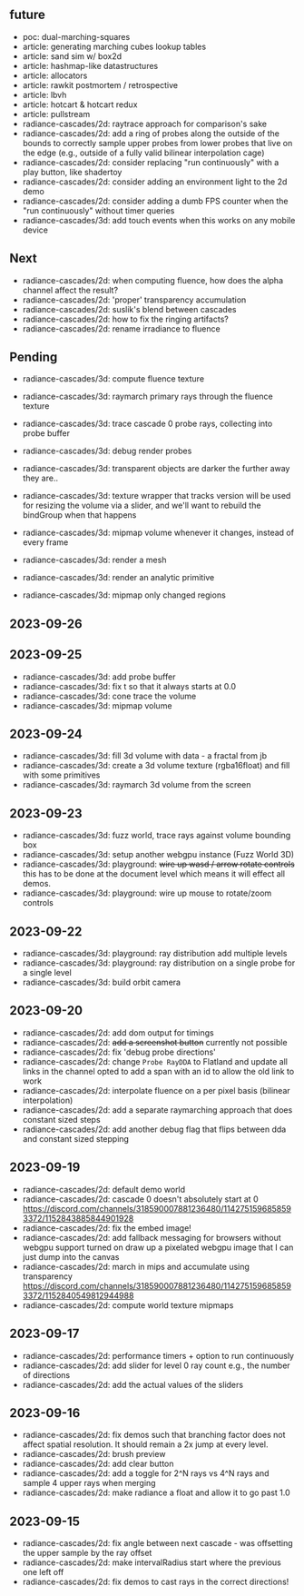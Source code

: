 ## future
- poc: dual-marching-squares
- article: generating marching cubes lookup tables
- article: sand sim w/ box2d
- article: hashmap-like datastructures
- article: allocators
- article: rawkit postmortem / retrospective
- article: lbvh
- article: hotcart & hotcart redux
- article: pullstream
- radiance-cascades/2d: raytrace approach for comparison's sake
- radiance-cascades/2d: add a ring of probes along the outside of the bounds to correctly sample
                     upper probes from lower probes that live on the edge
                     (e.g., outside of a fully valid bilinear interpolation cage)
- radiance-cascades/2d: consider replacing "run continuously" with a play button, like shadertoy
- radiance-cascades/2d: consider adding an environment light to the 2d demo
- radiance-cascades/2d: consider adding a dumb FPS counter when the "run continuously" without
                     timer queries
- radiance-cascades/3d: add touch events when this works on any mobile device
## Next
- radiance-cascades/2d: when computing fluence, how does the alpha channel affect the result?
- radiance-cascades/2d: 'proper' transparency accumulation
- radiance-cascades/2d: suslik's blend between cascades
- radiance-cascades/2d: how to fix the ringing artifacts?
- radiance-cascades/2d: rename irradiance to fluence

## Pending
- radiance-cascades/3d: compute fluence texture
- radiance-cascades/3d: raymarch primary rays through the fluence texture
- radiance-cascades/3d: trace cascade 0 probe rays, collecting into probe buffer
- radiance-cascades/3d: debug render probes
- radiance-cascades/3d: transparent objects are darker the further away they are..

- radiance-cascades/3d: texture wrapper that tracks version
                        will be used for resizing the
                        volume via a slider, and we'll want to rebuild the bindGroup when
                        that happens

- radiance-cascades/3d: mipmap volume whenever it changes, instead
                        of every frame
- radiance-cascades/3d: render a mesh
- radiance-cascades/3d: render an analytic primitive

- radiance-cascades/3d: mipmap only changed regions

## 2023-09-26
## 2023-09-25
- radiance-cascades/3d: add probe buffer
- radiance-cascades/3d: fix t so that it always starts at 0.0
- radiance-cascades/3d: cone trace the volume
- radiance-cascades/3d: mipmap volume
## 2023-09-24
- radiance-cascades/3d: fill 3d volume with data - a fractal from jb
- radiance-cascades/3d: create a 3d volume texture (rgba16float) and fill with some primitives
- radiance-cascades/3d: raymarch 3d volume from the screen
## 2023-09-23
- radiance-cascades/3d: fuzz world, trace rays against volume bounding box
- radiance-cascades/3d: setup another webgpu instance (Fuzz World 3D)
- radiance-cascades/3d: playground: ~~wire up wasd / arrow rotate controls~~
                        this has to be done at the document level which means it will effect all
                        demos.
- radiance-cascades/3d: playground: wire up mouse to rotate/zoom controls
## 2023-09-22
- radiance-cascades/3d: playground: ray distribution add multiple levels
- radiance-cascades/3d: playground: ray distribution on a single probe for a single level
- radiance-cascades/3d: build orbit camera
## 2023-09-20
- radiance-cascades/2d: add dom output for timings
- radiance-cascades/2d: ~~add a screenshot button~~ currently not possible
- radiance-cascades/2d: fix 'debug probe directions'
- radiance-cascades/2d: change `Probe RayDDA` to Flatland and update all links in the channel
                     opted to add a span with an id to allow the old link to work
- radiance-cascades/2d: interpolate fluence on a per pixel basis (bilinear interpolation)
- radiance-cascades/2d: add a separate raymarching approach that does constant sized steps
- radiance-cascades/2d: add another debug flag that flips between dda and constant sized stepping
## 2023-09-19
- radiance-cascades/2d: default demo world
- radiance-cascades/2d: cascade 0 doesn't absolutely start at 0
                      https://discord.com/channels/318590007881236480/1142751596858593372/1152843885844901928
- radiance-cascades/2d: fix the embed image!
- radiance-cascades/2d: add fallback messaging for browsers without webgpu support turned on
                     draw up a pixelated webgpu image that I can just dump into the canvas
- radiance-cascades/2d: march in mips and accumulate using transparency
  https://discord.com/channels/318590007881236480/1142751596858593372/1152840549812944988
- radiance-cascades/2d: compute world texture mipmaps
## 2023-09-17
- radiance-cascades/2d: performance timers + option to run continuously
- radiance-cascades/2d: add slider for level 0 ray count e.g., the number of directions
- radiance-cascades/2d: add the actual values of the sliders
## 2023-09-16
- radiance-cascades/2d: fix demos such that branching factor does not affect spatial resolution.
                     It should remain a 2x jump at every level.
- radiance-cascades/2d: brush preview
- radiance-cascades/2d: add clear button
- radiance-cascades/2d: add a toggle for 2^N rays vs 4^N rays and sample 4 upper rays when merging
- radiance-cascades/2d: make radiance a float and allow it to go past 1.0
## 2023-09-15
- radiance-cascades/2d: fix angle between next cascade - was offsetting the upper sample by the ray offset
- radiance-cascades/2d: make intervalRadius start where the previous one left off
- radiance-cascades/2d: fix demos to cast rays in the correct directions!
